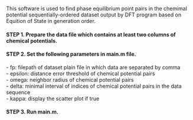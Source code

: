 This software is used to find phase equilibrium point pairs in the chemimal potential sequentially-ordered dataset output by DFT program based on Equition of State in generation order.<br/>
<h4>STEP 1. Prepare the data file which contains at least two columns of chemical potentials.</h4>
<h4>STEP 2. Set the following parameters in main.m file.</h4>
- fp: filepath of dataset plain file in which data are separated by comma<br/>
- epsilon: distance error threshold of chemical potential pairs <br/>
- omega: neighbor radius of chemical potential pairs<br/>
- delta: minimal interval of indices of chemical potential pairs in the data sequence<br/>
- kappa: display the scatter plot if true
<h4>STEP 3. Run main.m.</h4>
